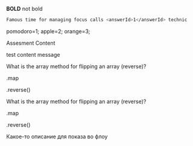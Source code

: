 <!--
{variables}
author1=0b7f425d-be9f-4fb3-996d-7d6c82f95246;
goal1=8237546b-f2ae-4e36-b7e6-14a0628140c8;
{/variables}
-->
<!--{group}-->
<!--{message type=MARKDOWN}-->

**BOLD** not bold
<!--{/message}-->
<!--{message type=FILL_THE_GAP|title=Title|description=description|skills=[]|successAnswer=success text|wrongAnswer=wrong text|difficulty=EASY|nextButtonText=next btn text}-->
<!--{code}-->
```bash
Famous time for managing focus calls <answerId>1</answerId> technic
```
<!--{/code}-->
<!--{options}-->
pomodoro=1;
apple=2;
orange=3;
<!--{/options}-->
<!--{/message}-->

<!--{/group}-->

<!--{group}-->
<!--{message type=ASSESMENT|totalSeconds=1800|nextButtonText=Check Result}-->
Assesment Content

<!--{insideMessage type=CARD_INPUT|skills=[<%metamaskBasicSkill%>]|successAnswer=success text|wrongAnswer=wrong text|difficulty=EASY|nextButtonText=next btn text|title=test title unused|answers=[1, 2, 3]}-->
test content message
<!--{/insideMessage}-->

<!--{insideMessage type=QUIZ|skills=[<%metamaskBasicSkill%>]|successAnswer=success text|wrongAnswer=wrong text|difficulty=EASY|nextButtonText=next btn text|title=test title unused|optionType=radio|isInteractiveBlockPromotion=true}-->
What is the array method for flipping an array (reverse)?

<!--{option hint=Wrong option|isCorrect=false}-->
.map
<!--{/option}-->

<!--{option hint=Right option!|isCorrect=true}-->
.reverse()
<!--{/option}-->

<!--{/insideMessage}-->

<!--{/message}-->

<!--{message type=QUIZ|skills=[<%metamaskBasicSkill%>]|successAnswer=success text|wrongAnswer=wrong text|difficulty=EASY|nextButtonText=next btn text|title=test title unused|optionType=radio|isInteractiveBlockPromotion=true}-->
What is the array method for flipping an array (reverse)?

<!--{option hint=Wrong option|isCorrect=false}-->
.map
<!--{/option}-->

<!--{option hint=Right option!|isCorrect=true}-->
.reverse()
<!--{/option}-->

<!--{/message}-->
<!--{message type=ASSESMENT_RESULT}-->
Какое-то описание для показа во флоу
<!--{/message}-->
<!--{/group}-->
